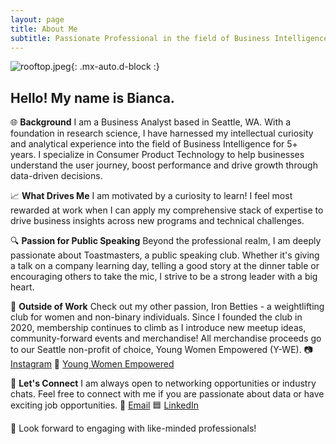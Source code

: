 ```yaml
---
layout: page
title: About Me
subtitle: Passionate Professional in the field of Business Intelligence.
---
```


![rooftop.jpeg](https://biancaliebhaber.github.io/assets/img/rooftop.jpeg){: .mx-auto.d-block :}

## Hello! My name is Bianca.

🌐 **Background**
I am a Business Analyst based in Seattle, WA. With a foundation in research science, I have harnessed my intellectual curiosity and analytical experience into the field of Business Intelligence for 5+ years. I specialize in Consumer Product Technology to help businesses understand the user journey, boost performance and drive growth through data-driven decisions.

📈 **What Drives Me**
I am motivated by a curiosity to learn! I feel most rewarded at work when I can apply my comprehensive stack of expertise to drive business insights across new programs and technical challenges.

🔍 **Passion for Public Speaking**
Beyond the professional realm, I am deeply passionate about Toastmasters, a public speaking club. Whether it's giving a talk on a company learning day, telling a good story at the dinner table or encouraging others to take the mic, I strive to be a strong leader with a big heart.

💪 **Outside of Work**
Check out my other passion, Iron Betties - a weightlifting club for women and non-binary individuals.
Since I founded the club in 2020, membership continues to climb as I introduce new meetup ideas, community-forward events and merchandise! All merchandise proceeds go to our Seattle non-profit of choice, Young Women Empowered (Y-WE).
📷 [Instagram](https://www.instagram.com/ironbetties/)
💛 [Young Women Empowered](https://youngwomenempowered.org/)

💬 **Let's Connect**
I am always open to networking opportunities or industry chats. Feel free to connect with me if you are passionate about data or have exciting job opportunities.
📩 [Email](mailto:bianca.liebhaber@gmail.com)
🟦 [LinkedIn](https://www.linkedin.com/in/biancaliebhaber/)

🚀 Look forward to engaging with like-minded professionals!
